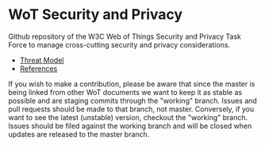 # WoT Security and Privacy
Github repository of the W3C Web of Things Security and Privacy Task Force to manage cross-cutting security and privacy considerations.

* [Threat Model](wot-threat-model.md)
* [References](wot-security-references.md)

If you wish to make a contribution,
please be aware that since the master is being linked from other WoT documents
we want to keep it as stable as possible and are staging commits through
the "working" branch.
Issues and pull requests should be made to that branch, not master.
Conversely, if you want to see the latest (unstable) version,
checkout the "working" branch.
Issues should be filed against the working branch and will be closed when
updates are released to the master branch.
